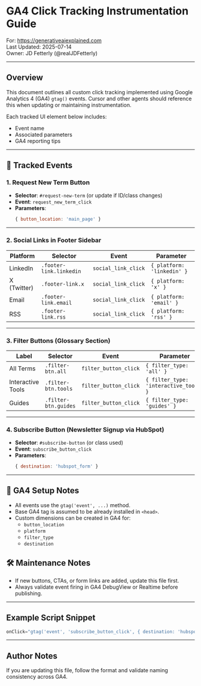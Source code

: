# GA4 Click Tracking Instrumentation Guide
For: https://generativeaiexplained.com  
Last Updated: 2025-07-14  
Owner: JD Fetterly (@realJDFetterly)

---

## Overview

This document outlines all custom click tracking implemented using Google Analytics 4 (GA4) `gtag()` events. Cursor and other agents should reference this when updating or maintaining instrumentation.

Each tracked UI element below includes:
- Event name
- Associated parameters
- GA4 reporting tips

---

## 📌 Tracked Events

### 1. Request New Term Button
- **Selector**: `#request-new-term` (or update if ID/class changes)
- **Event**: `request_new_term_click`
- **Parameters**:  
  ```js
  { button_location: 'main_page' }
  ```

---

### 2. Social Links in Footer Sidebar

| Platform  | Selector                          | Event               | Parameter                |
|-----------|-----------------------------------|---------------------|--------------------------|
| LinkedIn  | `.footer-link.linkedin`           | `social_link_click` | `{ platform: 'linkedin' }` |
| X (Twitter) | `.footer-link.x`                | `social_link_click` | `{ platform: 'x' }` |
| Email     | `.footer-link.email`              | `social_link_click` | `{ platform: 'email' }` |
| RSS       | `.footer-link.rss`                | `social_link_click` | `{ platform: 'rss' }` |

---

### 3. Filter Buttons (Glossary Section)

| Label              | Selector              | Event                  | Parameter                        |
|--------------------|-----------------------|------------------------|----------------------------------|
| All Terms          | `.filter-btn.all`     | `filter_button_click`  | `{ filter_type: 'all' }`         |
| Interactive Tools  | `.filter-btn.tools`   | `filter_button_click`  | `{ filter_type: 'interactive_tools' }` |
| Guides             | `.filter-btn.guides`  | `filter_button_click`  | `{ filter_type: 'guides' }`      |

---

### 4. Subscribe Button (Newsletter Signup via HubSpot)
- **Selector**: `#subscribe-button` (or class used)
- **Event**: `subscribe_button_click`
- **Parameters**:  
  ```js
  { destination: 'hubspot_form' }
  ```

---

## 🧪 GA4 Setup Notes

- All events use the `gtag('event', ...)` method.
- Base GA4 tag is assumed to be already installed in `<head>`.
- Custom dimensions can be created in GA4 for:
  - `button_location`
  - `platform`
  - `filter_type`
  - `destination`

## 🛠️ Maintenance Notes

- If new buttons, CTAs, or form links are added, update this file first.
- Always validate event firing in GA4 DebugView or Realtime before publishing.

---

## Example Script Snippet

```js
onClick="gtag('event', 'subscribe_button_click', { destination: 'hubspot_form' });"
```

---

## Author Notes

If you are updating this file, follow the format and validate naming consistency across GA4.
